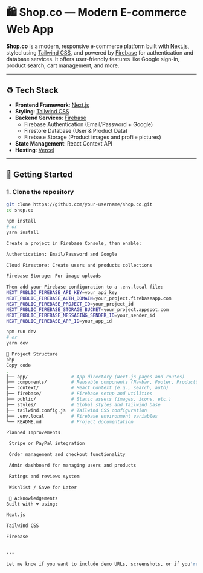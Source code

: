 # 🛍️ Shop.co — Modern E-commerce Web App

**Shop.co** is a modern, responsive e-commerce platform built with [Next.js](https://nextjs.org/), styled using [Tailwind CSS](https://tailwindcss.com/), and powered by [Firebase](https://firebase.google.com/) for authentication and database services. It offers user-friendly features like Google sign-in, product search, cart management, and more.

---

## ⚙️ Tech Stack

- **Frontend Framework**: [Next.js](https://nextjs.org/)
- **Styling**: [Tailwind CSS](https://tailwindcss.com/)
- **Backend Services**: [Firebase](https://firebase.google.com/)
  - Firebase Authentication (Email/Password + Google)
  - Firestore Database (User & Product Data)
  - Firebase Storage (Product images and profile pictures)
- **State Management**: React Context API
- **Hosting**: [Vercel](https://vercel.com/)

---

## 🚀 Getting Started

### 1. Clone the repository

```bash
git clone https://github.com/your-username/shop.co.git
cd shop.co

npm install
# or
yarn install

Create a project in Firebase Console, then enable:

Authentication: Email/Password and Google

Cloud Firestore: Create users and products collections

Firebase Storage: For image uploads

Then add your Firebase configuration to a .env.local file:
NEXT_PUBLIC_FIREBASE_API_KEY=your_api_key
NEXT_PUBLIC_FIREBASE_AUTH_DOMAIN=your_project.firebaseapp.com
NEXT_PUBLIC_FIREBASE_PROJECT_ID=your_project_id
NEXT_PUBLIC_FIREBASE_STORAGE_BUCKET=your_project.appspot.com
NEXT_PUBLIC_FIREBASE_MESSAGING_SENDER_ID=your_sender_id
NEXT_PUBLIC_FIREBASE_APP_ID=your_app_id

npm run dev
# or
yarn dev

📁 Project Structure
php
Copy code
.
├── app/                # App directory (Next.js pages and routes)
├── components/         # Reusable components (Navbar, Footer, ProductCard, etc.)
├── context/            # React Context (e.g., search, auth)
├── firebase/           # Firebase setup and utilities
├── public/             # Static assets (images, icons, etc.)
├── styles/             # Global styles and Tailwind base
├── tailwind.config.js  # Tailwind CSS configuration
├── .env.local          # Firebase environment variables
└── README.md           # Project documentation

Planned Improvements

 Stripe or PayPal integration

 Order management and checkout functionality

 Admin dashboard for managing users and products

 Ratings and reviews system

 Wishlist / Save for Later

 🙏 Acknowledgements
Built with ❤️ using:

Next.js

Tailwind CSS

Firebase


---

Let me know if you want to include demo URLs, screenshots, or if you're hosting on a custom domain.
